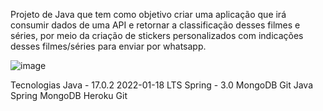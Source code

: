 Projeto de Java que tem como objetivo criar uma aplicação que irá consumir dados de uma API e retornar a classificação desses filmes e séries, por meio da criação de stickers personalizados com indicações desses filmes/séries para enviar por whatsapp.

![image](https://user-images.githubusercontent.com/72501636/183754771-efbcbbb5-c893-4159-80b3-58f665c380ef.png)


Tecnologias
Java - 17.0.2 2022-01-18 LTS
Spring - 3.0
MongoDB
Git
Java Spring MongoDB Heroku Git
